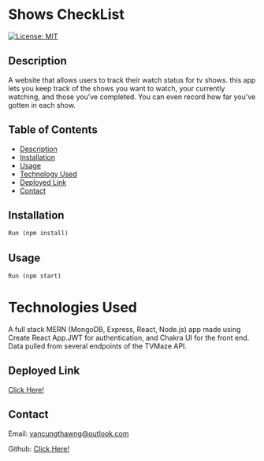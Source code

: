 # Shows CheckList

[![License: MIT](https://img.shields.io/badge/License-MIT-yellow.svg)](https://opensource.org/licenses/MIT)

## Description

A website that allows users to track their watch status for tv shows. this app lets you keep track of the shows you want to watch, your currently watching, and those you’ve completed. You can even record how far you've gotten in each show.

## Table of Contents

- [Description](#description)
- [Installation](#installation)
- [Usage](#usage)
- [Technology Used](#technologies-used)
- [Deployed Link](#deployed-link)
- [Contact](#contact)

## Installation

```md
Run (npm install)
```

## Usage

```md
Run (npm start)
```

# Technologies Used

A full stack MERN (MongoDB, Express, React, Node.js) app made using Create React App.JWT for authentication, and Chakra UI for the front end. Data pulled from several endpoints of the TVMaze API.

## Deployed Link

[Click Here!]()

## Contact

Email: vancungthawng@outlook.com

Github: [Click Here!](https://github.com/vanjungthawng)
